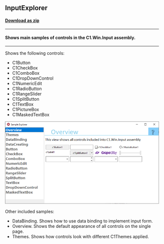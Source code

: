 ## InputExplorer
#### [Download as zip](https://grapecity.github.io/DownGit/#/home?url=https://github.com/GrapeCity/ComponentOne-WinForms-Samples/tree/master/Core\Input\CS\InputExplorer)
____
#### Shows main samples of controls in the C1.Win.Input assembly.
____
Shows the following controls:

* C1Button
* C1CheckBox
* C1ComboBox
* C1DropDownControl
* C1NumericEdit
* C1RadioButton
* C1RangeSlider
* C1SplitButton
* C1TextBox
* C1PictureBox
* C1MaskedTextBox

![screenshot](screenshot.PNG)

Other included samples:

* DataBinding. Shows how to use data binding to implement input form.
* Overview. Shows the default appearance of all controls on the single page.
* Themes. Shows how controls look with different C1Themes applied.
